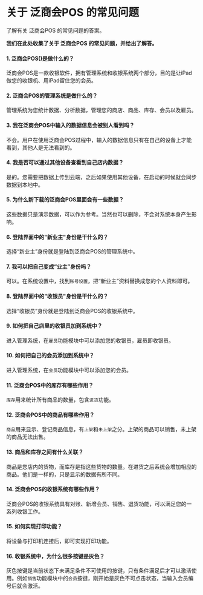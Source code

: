 # 关于 泛商会POS 的常见问题
了解有关 泛商会POS 的常见问题的答案。


**我们在此处收集了关于 泛商会POS 的常见问题，并给出了解答。**


#### 1. 泛商会POS()是做什么的？
泛商会POS是一款收银软件，拥有管理系统和收银系统两个部分，目的是让iPad做您的收银机、用iPad留住您的会员。

#### 2. 泛商会POS的管理系统是做什么的？
管理系统为您统计数据、分析数据，管理您的商店、商品、库存、会员以及雇员。

#### 3. 我在泛商会POS中输入的数据信息会被别人看到吗？
不会。用户在使用泛商会POS过程中，输入的数据信息只有在自己的设备上才能看到，其他人是无法看到的。

#### 4. 我是否可以通过其他设备查看到自己店内数据？
是的。您需要把数据上传到云端，之后如果使用其他设备，在启动的时候就会同步数据到本地中。

#### 5. 为什么新下载的泛商会POS里面会有一些数据？
这些数据只是演示数据，可以作为参考。当然也可以删除，不会对系统本身产生影响。

#### 6. 登陆界面中的"新业主"身份是干什么的？
选择“新业主”身份就是登陆到泛商会POS的管理系统中。

#### 7. 我可以把自己变成“业主”身份吗？
可以。在系统设置中，找到`账号设置`，把“新业主”资料替换成您的个人资料即可。

#### 8. 登陆界面中的"收银员"身份是干什么的？
选择“收银员”身份就是登陆到泛商会POS的收银系统中。

#### 9. 如何把自己店里的收银员加到系统中？
进入管理系统，在`雇员`功能模块中可以添加您的收银员，雇员即收银员。

#### 10. 如何把自己的会员添加到系统中？
进入管理系统，在`会员`功能模块中可以添加您的会员。

#### 11. 泛商会POS中的库存有哪些作用？
`库存`用来统计所有商品的数量，包含`进货`功能。

#### 12. 泛商会POS中的商品有哪些作用？
`商品`用来显示、登记商品信息，有`上架`和`未上架`之分。上架的商品可以销售，未上架的商品无法出售。

#### 13. 商品和库存之间有什么关联？
商品是您店内的货物，而库存是指这些货物的数量。在进货之后系统会增加相应的商品。他们是一样的，只是显示的数据有所不同。

#### 14. 泛商会POS的收银系统有哪些作用？
泛商会POS的收银系统具有对账、新增会员、销售、退货功能，可以满足您的一系列收银工作。

#### 15. 如何实现打印功能？
将设备与打印机连接后，即可实现打印功能。

#### 16. 收银系统中，为什么很多按键是灰色？
灰色按键是当前状态下未满足条件不可使用的按键，只有条件满足后才可以激活使用。例如`销售`功能模块中的`会员`按键，刚开始是灰色不可点击状态，当输入会员编号后就会激活。
